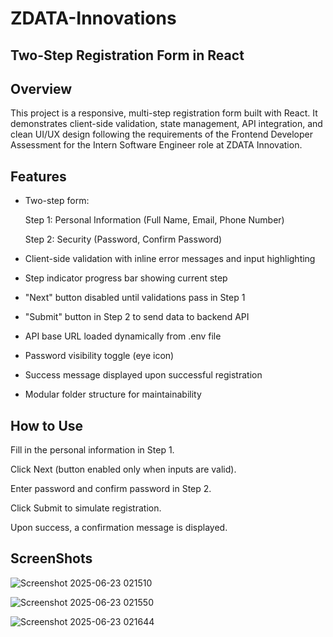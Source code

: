 # ZDATA-Innovations

## Two-Step Registration Form in React


## Overview
This project is a responsive, multi-step registration form built with React. It demonstrates client-side validation, state management, API integration, and clean UI/UX design following the requirements of the Frontend Developer Assessment for the Intern Software Engineer role at ZDATA Innovation.

## Features

* Two-step form:

    Step 1: Personal Information (Full Name, Email, Phone Number)

    Step 2: Security (Password, Confirm Password)

* Client-side validation with inline error messages and input highlighting

* Step indicator progress bar showing current step

* "Next" button disabled until validations pass in Step 1

* "Submit" button in Step 2 to send data to backend API

* API base URL loaded dynamically from .env file

* Password visibility toggle (eye icon)

* Success message displayed upon successful registration

* Modular folder structure for maintainability


## How to Use


  Fill in the personal information in Step 1.
  
  Click Next (button enabled only when inputs are valid).
  
  Enter password and confirm password in Step 2.
  
  Click Submit to simulate registration.
  
  Upon success, a confirmation message is displayed.


## ScreenShots 


![Screenshot 2025-06-23 021510](https://github.com/user-attachments/assets/4221ce83-a558-41bc-83fe-50b5c542c058)


![Screenshot 2025-06-23 021550](https://github.com/user-attachments/assets/f773f1b3-da7c-4450-84e0-e2ce7e319057)


![Screenshot 2025-06-23 021644](https://github.com/user-attachments/assets/c448d8fb-ef77-4365-ad71-c77a8d51a303)
